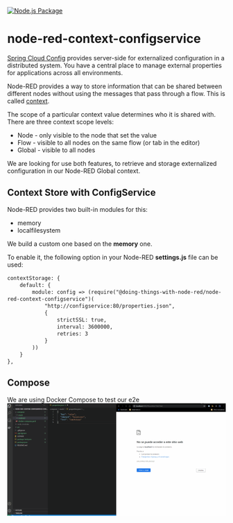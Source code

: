 [![Node.js Package](https://github.com/doing-things-with-node-red/node-red-context-configservice/actions/workflows/npm-publish.yml/badge.svg)](https://github.com/doing-things-with-node-red/node-red-context-configservice/actions/workflows/npm-publish.yml)
# node-red-context-configservice
[Spring Cloud Config](https://cloud.spring.io/spring-cloud-config/reference/html/#_spring_cloud_config_server) provides server-side for externalized configuration in a distributed system. You have a central place to manage external properties for applications across all environments.

Node-RED provides a way to store information that can be shared between different nodes without using the messages that pass through a flow. This is called [context](https://nodered.org/docs/user-guide/context).

The scope of a particular context value determines who it is shared with. There are three context scope levels:
* Node - only visible to the node that set the value
* Flow - visible to all nodes on the same flow (or tab in the editor)
* Global - visible to all nodes

We are looking for use both features, to retrieve and storage  externalized configuration in our Node-RED Global context.

## Context Store with ConfigService
Node-RED provides two built-in modules for this:
* memory
* localfilesystem

We build a custom one based on the **memory** one.

To enable it, the following option in your Node-RED **settings.js** file can be used:
```
contextStorage: {
    default: {
        module: config => (require("@doing-things-with-node-red/node-red-context-configservice")(
            "http://configservice:80/properties.json",
            {
                strictSSL: true,
                interval: 3600000,
                retries: 3
            }
        ))
    }
},
```

## Compose
We are using Docker Compose to test our e2e
![Alt Text](assets/configservice.gif)
